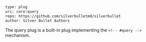 ```meta
type: plug
uri: core:query
repo: https://github.com/silverbulletmd/silverbullet
author: Silver Bullet Authors
```

The query plug is a built-in plug implementing the `<!-- #query -->` mechanism. 